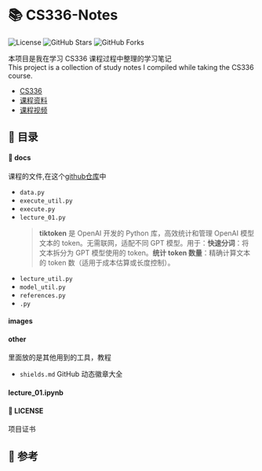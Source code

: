 # 📚 CS336-Notes
![License](https://img.shields.io/github/license/OneRaise5385/CS336-Notes) ![GitHub Stars](https://img.shields.io/github/stars/OneRaise5385/CS336-Notes) ![GitHub Forks](https://img.shields.io/github/forks/OneRaise5385/CS336-Notes)

本项目是我在学习 CS336 课程过程中整理的学习笔记  
This project is a collection of study notes I compiled while taking the CS336 course.
- [CS336](https://stanford-cs336.github.io/spring2025/)  
- [课程资料](https://github.com/stanford-cs336/assignment1-basics/tree/main)  
- [课程视频](https://www.youtube.com/watch?v=SQ3fZ1sAqXI&list=PLoROMvodv4rOY23Y0BoGoBGgQ1zmU_MT_)


## 📂 目录
#### 📕 docs
课程的文件,在这个[github仓库](https://github.com/stanford-cs336/assignment1-basics/tree/main)中
- `data.py`
- `execute_util.py`
- `execute.py`
- `lecture_01.py`
  > **tiktoken** 是 OpenAI 开发的 Python 库，高效统计和管理 OpenAI 模型文本的 token。无需联网，适配不同 GPT 模型。用于：**快速分词**：将文本拆分为 GPT 模型使用的 token。**统计 token 数量**：精确计算文本的 token 数（适用于成本估算或长度控制）。
- `lecture_util.py`
- `model_util.py`
- `references.py`
- `.py`


#### images

#### other
里面放的是其他用到的工具，教程
- `shields.md`
  GitHub 动态徽章大全

#### lecture_01.ipynb



#### 📜 LICENSE
项目证书

## 🎯 参考





